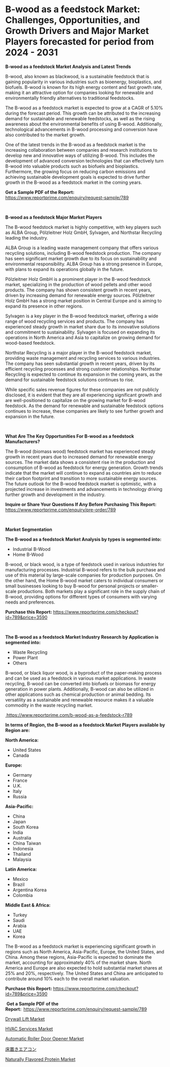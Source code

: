 <p><h1>B-wood as a feedstock Market: Challenges, Opportunities, and Growth Drivers and Major Market Players forecasted for period from 2024 - 2031</h1></p><p><strong>B-wood as a feedstock Market Analysis and Latest Trends</strong></p>
<p><p>B-wood, also known as blackwood, is a sustainable feedstock that is gaining popularity in various industries such as bioenergy, bioplastics, and biofuels. B-wood is known for its high energy content and fast growth rate, making it an attractive option for companies looking for renewable and environmentally friendly alternatives to traditional feedstocks.</p><p>The B-wood as a feedstock market is expected to grow at a CAGR of 5.10% during the forecast period. This growth can be attributed to the increasing demand for sustainable and renewable feedstocks, as well as the rising awareness about the environmental benefits of using B-wood. Additionally, technological advancements in B-wood processing and conversion have also contributed to the market growth.</p><p>One of the latest trends in the B-wood as a feedstock market is the increasing collaboration between companies and research institutions to develop new and innovative ways of utilizing B-wood. This includes the development of advanced conversion technologies that can effectively turn B-wood into valuable products such as biofuels and bioplastics. Furthermore, the growing focus on reducing carbon emissions and achieving sustainable development goals is expected to drive further growth in the B-wood as a feedstock market in the coming years.</p></p>
<p><strong>Get a Sample PDF of the Report:&nbsp;</strong> <a href="https://www.reportprime.com/enquiry/request-sample/789">https://www.reportprime.com/enquiry/request-sample/789</a></p>
<p>&nbsp;</p>
<p><strong>B-wood as a feedstock Major Market Players</strong></p>
<p><p>The B-wood feedstock market is highly competitive, with key players such as ALBA Group, Pölzleitner Holz GmbH, Sylvagen, and Northstar Recycling leading the industry. </p><p>ALBA Group is a leading waste management company that offers various recycling solutions, including B-wood feedstock production. The company has seen significant market growth due to its focus on sustainability and environmental responsibility. ALBA Group has a strong presence in Europe, with plans to expand its operations globally in the future.</p><p>Pölzleitner Holz GmbH is a prominent player in the B-wood feedstock market, specializing in the production of wood pellets and other wood products. The company has shown consistent growth in recent years, driven by increasing demand for renewable energy sources. Pölzleitner Holz GmbH has a strong market position in Central Europe and is aiming to expand its presence in other regions.</p><p>Sylvagen is a key player in the B-wood feedstock market, offering a wide range of wood recycling services and products. The company has experienced steady growth in market share due to its innovative solutions and commitment to sustainability. Sylvagen is focused on expanding its operations in North America and Asia to capitalize on growing demand for wood-based feedstock.</p><p>Northstar Recycling is a major player in the B-wood feedstock market, providing waste management and recycling services to various industries. The company has seen substantial growth in recent years, driven by its efficient recycling processes and strong customer relationships. Northstar Recycling is expected to continue its expansion in the coming years, as the demand for sustainable feedstock solutions continues to rise.</p><p>While specific sales revenue figures for these companies are not publicly disclosed, it is evident that they are all experiencing significant growth and are well-positioned to capitalize on the growing market for B-wood feedstock. As the demand for renewable and sustainable feedstock options continues to increase, these companies are likely to see further growth and expansion in the future.</p></p>
<p>&nbsp;</p>
<p><strong>What Are The Key Opportunities For B-wood as a feedstock Manufacturers?</strong></p>
<p><p>The B-wood (biomass wood) feedstock market has experienced steady growth in recent years due to increased demand for renewable energy sources. The market data shows a consistent rise in the production and consumption of B-wood as feedstock for energy generation. Growth trends indicate that the market will continue to expand as countries aim to reduce their carbon footprint and transition to more sustainable energy sources. The future outlook for the B-wood feedstock market is optimistic, with a projected increase in investments and advancements in technology driving further growth and development in the industry.</p></p>
<p><strong>Inquire or Share Your Questions If Any Before Purchasing This Report:</strong> <a href="https://www.reportprime.com/enquiry/pre-order/789">https://www.reportprime.com/enquiry/pre-order/789</a></p>
<p>&nbsp;</p>
<p><strong>Market Segmentation</strong></p>
<p><strong>The B-wood as a feedstock Market Analysis by types is segmented into:</strong></p>
<p><ul><li>Industrial B-Wood</li><li>Home B-Wood</li></ul></p>
<p><p>B-wood, or black wood, is a type of feedstock used in various industries for manufacturing processes. Industrial B-wood refers to the bulk purchase and use of this material by large-scale companies for production purposes. On the other hand, the Home B-wood market caters to individual consumers or small businesses looking to buy B-wood for personal projects or smaller-scale productions. Both markets play a significant role in the supply chain of B-wood, providing options for different types of consumers with varying needs and preferences.</p></p>
<p><strong>Purchase this Report:&nbsp;</strong><a href="https://www.reportprime.com/checkout?id=789&price=3590">https://www.reportprime.com/checkout?id=789&price=3590</a></p>
<p>&nbsp;</p>
<p><strong>The B-wood as a feedstock Market Industry Research by Application is segmented into:</strong></p>
<p><ul><li>Waste Recycling</li><li>Power Plant</li><li>Others</li></ul></p>
<p><p>B-wood, or black liquor wood, is a byproduct of the paper-making process and can be used as a feedstock in various market applications. In waste recycling, B-wood can be converted into biofuels or biomass for energy generation in power plants. Additionally, B-wood can also be utilized in other applications such as chemical production or animal bedding. Its versatility as a sustainable and renewable resource makes it a valuable commodity in the waste recycling market.</p></p>
<p><a href="https://www.reportprime.com/b-wood-as-a-feedstock-r789">&nbsp;https://www.reportprime.com/b-wood-as-a-feedstock-r789</a></p>
<p><strong>In terms of Region, the B-wood as a feedstock Market Players available by Region are:</strong></p>
<p>
    <p> <strong> North America: </strong>
        <ul>
            <li>United States</li>
            <li>Canada</li>
        </ul>
        </p> 
    <p> <strong> Europe: </strong>
        <ul>
            <li>Germany</li>
            <li>France</li>
            <li>U.K.</li>
            <li>Italy</li>
            <li>Russia</li>
        </ul>
        </p> 
    <p> <strong> Asia-Pacific: </strong>
        <ul>
            <li>China</li>
            <li>Japan</li>
            <li>South Korea</li>
            <li>India</li>
            <li>Australia</li>
            <li>China Taiwan</li>
            <li>Indonesia</li>
            <li>Thailand</li>
            <li>Malaysia</li>
        </ul>
        </p> 
    <p> <strong> Latin America: </strong>
        <ul>
            <li>Mexico</li>
            <li>Brazil</li>
            <li>Argentina Korea</li>
            <li>Colombia</li>
        </ul>
        </p> 
    <p> <strong> Middle East & Africa: </strong>
        <ul>
            <li>Turkey</li>
            <li>Saudi</li>
            <li>Arabia</li>
            <li>UAE</li>
            <li>Korea</li>
        </ul>
    </p>
    </p>
<p><p>The B-wood as a feedstock market is experiencing significant growth in regions such as North America, Asia-Pacific, Europe, the United States, and China. Among these regions, Asia-Pacific is expected to dominate the market, accounting for approximately 40% of the market share. North America and Europe are also expected to hold substantial market shares at 25% and 20%, respectively. The United States and China are anticipated to contribute around 10% each to the overall market valuation.</p></p>
<p><strong>Purchase this Report: </strong><a href="https://www.reportprime.com/checkout?id=789&price=3590">https://www.reportprime.com/checkout?id=789&price=3590</a></p>
<p>&nbsp;<strong>Get a Sample PDF of the Report:&nbsp;&nbsp;</strong><a href="https://www.reportprime.com/enquiry/request-sample/789">https://www.reportprime.com/enquiry/request-sample/789</a></p>
<p><strong></strong></p>
<p><p><a href="https://www.linkedin.com/pulse/drywall-lift-market-growth-outlook-from-2024-2031-projecting-jgzae">Drywall Lift Market</a></p><p><a href="https://issuu.com/reportprime-2/docs/hvac-services-market-size-2030.pptx">HVAC Services Market</a></p><p><a href="https://www.linkedin.com/pulse/automatic-roller-door-opener-market-share-new-trends-analysis-3ghhe">Automatic Roller Door Opener Market</a></p><p><a href="https://medium.com/@mt14785/2024%E5%B9%B4%E3%81%8B%E3%82%892031%E5%B9%B4%E3%81%BE%E3%81%A7%E3%81%AE%E3%83%95%E3%83%AD%E3%82%A2%E8%A8%AD%E7%BD%AE%E5%9E%8B%E3%82%A8%E3%82%A2%E3%82%B3%E3%83%B3%E5%B8%82%E5%A0%B4%E3%81%AE%E8%A6%8B%E9%80%9A%E3%81%97%E3%81%A8%E4%BA%88%E6%B8%AC-765d51916ec2">床置きエアコン</a></p><p><a href="https://medium.com/@gabrieluffman5656/naturally-flavored-protein-market-outlook-complete-industry-analysis-2024-to-2031-60ddfd750936">Naturally Flavored Protein Market</a></p></p>